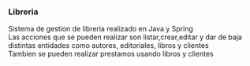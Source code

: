 ### Libreria  
Sistema de gestion de libreria realizado en Java y Spring  
Las acciones que se pueden realizar son listar,crear,editar y dar de baja distintas entidades como autores, editoriales, libros y clientes  
Tambien se pueden realizar prestamos usando libros y clientes


